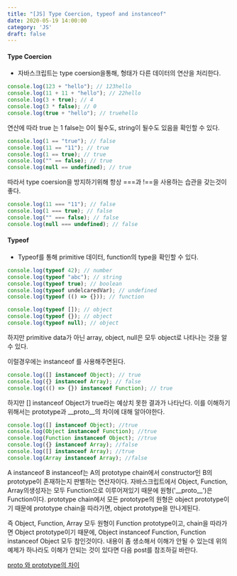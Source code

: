 ```yaml
---
title: "[JS] Type Coercion, typeof and instanceof"
date: 2020-05-19 14:00:00
category: 'JS'
draft: false
---
```


#### Type Coercion

- 자바스크립트는 type coersion을통해, 형태가 다른 데이터의 연산을 처리한다.

```javascript
console.log(123 + "hello"); // 123hello
console.log(11 + 11 + "hello"); // 22hello
console.log(3 + true); // 4
console.log(3 * false); // 0
console.log(true + "hello"); // truehello
```

연산에 따라 true 는 1 false는 0이 될수도, string이 될수도 있음을 확인할 수 있다.

```javascript
console.log(1 == "true"); // false
console.log(11 == "11"); // true
console.log(1 == true); // true
console.log("" == false); // true
console.log(null == undefined); // true
```

따라서 type coersion을 방지하기위해 항상 ===과 !==을 사용하는 습관을 갖는것이 좋다.

```javascript
console.log(11 === "11"); // false
console.log(1 === true); // false
console.log("" === false); // false
console.log(null === undefined); // false
```

#### Typeof

- Typeof를 통해 primitive 데이터, function의 type을 확인할 수 있다.

```javascript
console.log(typeof 42); // number
console.log(typeof "abc"); // string
console.log(typeof true); // boolean
console.log(typeof undelcaredVar); // undefined
console.log(typeof (() => {})); // function
```

```javascript
console.log(typeof []); // object
console.log(typeof {}); // object
console.log(typeof null); // object
```

하지만 primitive data가 아닌 array, object, null은
모두 object로 나타나는 것을 알 수 있다.

이럴경우에는 instanceof 를 사용해주면된다.

```javascript
console.log([] instanceof Object); // true
console.log({} instanceof Array); // false
console.log((() => {}) instanceof Function); // true
```

하지만 [] instanceof Object가 true라는 예상치 못한 결과가 나타난다. 이를 이해하기 위해서는 prototype과 \_\_proto\_\_의 차이에 대해 알아야한다.

```javascript
console.log([] instanceof Object); //true
console.log(Object instanceof Function); //true
console.log(Function instanceof Object); //true
console.log({} instanceof Array); //false
console.log([] instanceof Array); //true
console.log(Array instanceof Array); //false
```

A instanceof B
instanceof는 A의 prototype chain에서 constructor인 B의 prototype이
존재하는지 판별하는 연산자이다. 자바스크립트에서 Object, Function, Array의생성자는 모두 Function으로 이루어져있기 때문에 원형('\_\_proto\_\_\')은 Function이다. prototype chain에서 모든 prototype의 원형은 object prototype이기 때문에 prototype chain을 따라가면, object prototype을 만나게된다.

즉 Object, Function, Array 모두 원형이 Function prototype이고, chain을 따라가면 Object prototype이기 때문에, Object instanceof Function, Function instanceof Object 모두 참인것이다.
내용이 좀 생소해서 이해가 안될 수 있는데 위의 예제가 하나라도 이해가 안되는 것이 있다면 다음 post를 참조하길 바란다.

[proto 와 prototype의 차이](https://seojihwan.github.io/web/proto-vs-prototype/)

